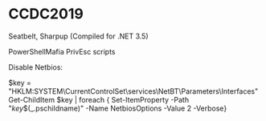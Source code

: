 # CCDC2019


Seatbelt, Sharpup (Compiled for .NET 3.5)

PowerShellMafia PrivEsc scripts


Disable Netbios:

$key = "HKLM:SYSTEM\CurrentControlSet\services\NetBT\Parameters\Interfaces"
Get-ChildItem $key |
foreach { Set-ItemProperty -Path "$key\$($_.pschildname)" -Name NetbiosOptions -Value 2 -Verbose}
